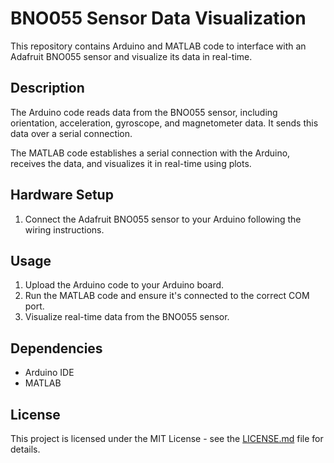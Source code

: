# BNO055 Sensor Data Visualization

This repository contains Arduino and MATLAB code to interface with an Adafruit BNO055 sensor and visualize its data in real-time.

## Description

The Arduino code reads data from the BNO055 sensor, including orientation, acceleration, gyroscope, and magnetometer data. It sends this data over a serial connection.

The MATLAB code establishes a serial connection with the Arduino, receives the data, and visualizes it in real-time using plots.

## Hardware Setup

1. Connect the Adafruit BNO055 sensor to your Arduino following the wiring instructions.

## Usage

1. Upload the Arduino code to your Arduino board.
2. Run the MATLAB code and ensure it's connected to the correct COM port.
3. Visualize real-time data from the BNO055 sensor.

## Dependencies

- Arduino IDE
- MATLAB

## License

This project is licensed under the MIT License - see the [LICENSE.md](LICENSE.md) file for details.
